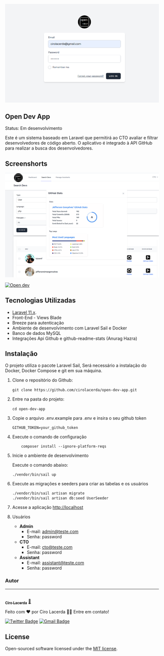 <p align="center"><a href="" target="_blank"><img src="https://github.com/cirolacerda/open-dev-app/blob/dev/storage/app/public/open-dev-login.png?raw=true" width="600" alt="Open dev"></a></p>

## Open Dev App

Status: Em desenvolvimento

Este é um sistema baseado em Laravel que permitirá ao CTO avaliar e filtrar desenvolvedores de código aberto. O aplicativo é integrado à API GitHub para realizar a busca dos desenvolvedores. 

## Screenshorts

<p align="left"><a href="" target="_blank"><img src="https://github.com/cirolacerda/open-dev-app/blob/dev/storage/app/public/open-dev-github-stats.png?raw=true" width="600" alt="Open dev"></a>
 
<p align="left"><a href="" target="_blank"><img src="https://github.com/user-attachments/assets/5a63aaa5-f667-44a8-9deb-e11cd7069145" width="600" alt="Open dev"></a></p>



## Tecnologias Utilizadas

- [Laravel 11.x](https://laravel.com/docs/routing).
- Front-End - Views Blade
- Breeze para autenticação
- Ambiente de desenvolvimento com Laravel Sail e Docker
- Banco de dados MySQL
- Integrações Api Github e github-readme-stats (Anurag Hazra)  


## Instalação

O projeto utiliza o pacote Laravel Sail, Será necessário a instalação do Docker, Docker Compose e git em sua máquina.

1. Clone o repositório do Github:
    
    `git clone https://github.com/cirolacerda/open-dev-app.git`

2. Entre na pasta do projeto: 

    `cd open-dev-app`

3. Copie o arquivo .env.example para .env e insira o seu github token

   ``` 
   GITHUB_TOKEN=your_github_token
   ```
   
4. Execute o comando de configuração

    ```shell
        composer install --ignore-platform-reqs
     ```
5. Inicie o ambiente de desenvolvimento

   Execute o comando abaixo:
    ```shell
    ./vendor/bin/sail up

6. Execute as migrações e seeders para criar as tabelas e os usuários
    ```shell
    ./vendor/bin/sail artisan migrate
    ./vendor/bin/sail artisan db:seed UserSeeder
    ```
7. Acesse a aplicação
    [http://localhost](http://localhost)

8. Usuários
    - **Admin**
        - E-mail: admin@teste.com
        - Senha: password
    - **CTO**
        - E-mail: cto@teste.com
        - Senha: password
    - **Assistant**
        - E-mail: assistant@teste.com
        - Senha: password
          

### Autor
---

<a href="#">
 <img style="border-radius: 50%;" src="https://avatars.githubusercontent.com/u/12432749?v=4" width="100px;" alt=""/>
 <br />
 <sub><b>Ciro Lacerda</b></sub></a> <a href="#" title="Ciro Lacerda">🚀</a>
 <br />

Feito com ❤️ por Ciro Lacerda 👋🏽 Entre em contato!

[![Twitter Badge](https://img.shields.io/badge/-@Ciroblacerda-1ca0f1?style=flat-square&labelColor=1ca0f1&logo=twitter&logoColor=white&link=https://twitter.com/tgmarinho)](https://twitter.com/ciroblacerda) 
[![Gmail Badge](https://img.shields.io/badge/-cirolacerda@gmail.com-c14438?style=flat-square&logo=Gmail&logoColor=white&link=mailto:cirolacerda@gmail.com)](mailto:cirolacerda@gmail.com)

## License

Open-sourced software licensed under the [MIT license](https://opensource.org/licenses/MIT).
